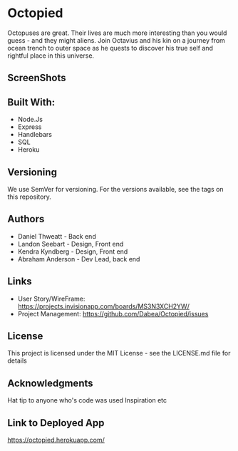 # Octopied
Octopuses are great. Their lives are much more interesting than you would guess - and they might aliens. Join Octavius and his kin on a journey from ocean trench to outer space as he quests to discover his true self and rightful place in this universe. 

## ScreenShots
## Built With:
* Node.Js
* Express
* Handlebars 
* SQL
* Heroku  
## Versioning
We use SemVer for versioning. For the versions available, see the tags on this repository.
## Authors
* Daniel Thweatt - Back end
* Landon Seebart - Design, Front end
* Kendra Kyndberg - Design, Front end
* Abraham Anderson - Dev Lead, back end
## Links
* User Story/WireFrame: https://projects.invisionapp.com/boards/MS3N3XCH2YW/
* Project Management: https://github.com/Dabea/Octopied/issues
## License
This project is licensed under the MIT License - see the LICENSE.md file for details
## Acknowledgments
Hat tip to anyone who's code was used
Inspiration
etc

## Link to Deployed App
https://octopied.herokuapp.com/